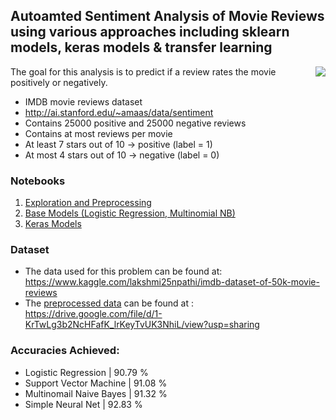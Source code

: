 ## Autoamted Sentiment Analysis of Movie Reviews using various approaches including sklearn models, keras models & transfer learning
<img src="https://i.imgur.com/lQNnqgi.png" align="right">
The goal for this analysis is to predict if a review rates the movie positively or negatively. 

- IMDB movie reviews dataset
- http://ai.stanford.edu/~amaas/data/sentiment
- Contains 25000 positive and 25000 negative reviews
- Contains at most reviews per movie
- At least 7 stars out of 10 &rarr; positive (label = 1)
- At most 4 stars out of 10 &rarr; negative (label = 0)

### <h3 align = "left">Notebooks</h3>
1. [Exploration and Preprocessing](https://github.com/SuryaPradeepM/Comprehensive-Sentiment-Analysis-of-Movie-Reviews-IMDB-dataset/blob/master/Data_exploration_Preprocess.ipynb)
2. [Base Models (Logistic Regression, Multinomial NB)](https://github.com/SuryaPradeepM/Comprehensive-Sentiment-Analysis-of-Movie-Reviews-IMDB-dataset/blob/master/Base_models_predictions.ipynb)
3. [Keras Models](https://github.com/SuryaPradeepM/Comprehensive-Sentiment-Analysis-of-Movie-Reviews-IMDB-dataset/blob/master/Keras_Models_predictions.ipynb)




### <h3 align = "left">Dataset </h3>
* The data used for this problem can be found at: https://www.kaggle.com/lakshmi25npathi/imdb-dataset-of-50k-movie-reviews
* The [preprocessed data]() can be found at : https://drive.google.com/file/d/1-KrTwLg3b2NcHFafK_lrKeyTvUK3NhiL/view?usp=sharing


### <h3 align = "left">Accuracies Achieved: </h3>
* Logistic Regression | 90.79 %
* Support Vector Machine | 91.08 %
* Multinomail Naive Bayes | 91.32 %
* Simple Neural Net | 92.83 %
